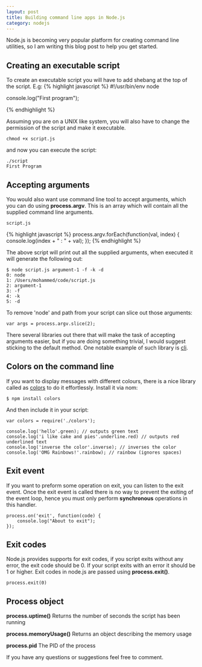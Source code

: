 ```yaml
---
layout: post
title: Building command line apps in Node.js
category: nodejs
---
```



Node.js is becoming very popular platform for creating command line utilities, so I am writing this blog post to help you get started.


## Creating an executable script

To create an executable script you will have to add shebang at the top of the script. E.g:
{% highlight javascript %}
#!/usr/bin/env node

console.log("First program");
		
{% endhighlight %}
		
Assuming you are on a UNIX like system, you will also have to change the permission of the script and make it executable.

	chmod +x script.js
	
and now you can execute the script:

	./script
	First Program
	

## Accepting arguments

You would also want use command line tool to accept arguments, which you can do using **process.argv**. This is an array which will contain all the supplied command line arguments.

`script.js`

{% highlight javascript %}
	process.argv.forEach(function(val, index) {
		console.log(index + " : " + val);
	});
{% endhighlight %}

The above script will print out all the supplied arguments, when executed it will generate the following out:

	$ node script.js argument-1 -f -k -d 
	0: node
	1: /Users/mohammed/code/script.js
	2: argument-1
	3: -f
	4: -k
	5: -d
	
To remove 'node' and path from your script can slice out those arguments:

	var args = process.argv.slice(2);
	
There several libraries out there that will make the task of accepting arguments easier, but if you are doing something trivial, I would suggest sticking to the default method. 
One notable example of such library is [cli](https://github.com/chriso/cli).

## Colors on the command line
If you want to display messages with different colours, there is a nice library called as [colors](https://www.npmjs.org/package/colors) to do it effortlessly. 
Install it via nom:

	$ npm install colors
	 
And then include it in your script:

	var colors = require('./colors');	

	console.log('hello'.green); // outputs green text
	console.log('i like cake and pies'.underline.red) // outputs red underlined text
	console.log('inverse the color'.inverse); // inverses the color
	console.log('OMG Rainbows!'.rainbow); // rainbow (ignores spaces)

## Exit event
If you want to preform some operation on exit, you can listen to the exit event. Once the exit event is called there is no way to prevent the exiting of the event loop, hence you must only perform **synchronous** operations in this handler.

	process.on('exit', function(code) {
		console.log("About to exit");
	});




## Exit codes
Node.js provides supports for exit codes, if you script exits without any error, the exit code should be 0. If your script exits with an error it should be 1 or higher.
Exit codes in node.js are passed using **process.exit()**.

	process.exit(0)
	


## Process object

**process.uptime()**
Returns the number of seconds the script has been running


**process.memoryUsage()**
Returns an object describing the memory usage

**process.pid**
The PID of the process

If you have any questions or suggestions feel free to comment.

